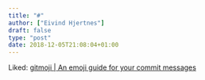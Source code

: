 ```yaml
---
title: "#"
author: ["Eivind Hjertnes"]
draft: false
type: "post"
date: 2018-12-05T21:08:04+01:00
---
```


Liked: [gitmoji | An emoji guide for
your commit messages](https://gitmoji.carloscuesta.me/)
